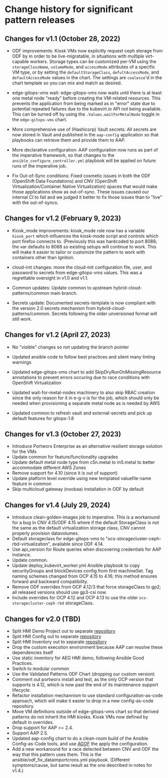 # Change history for significant pattern releases

## Changes for v1.1 (October 28, 2022)

* ODF improvements: Kiosk VMs now explicitly request ceph storage from ODF by in order to be live-migratable, in situations with multiple virt-capable workers. Storage types can be customized per-VM using the `storageClassName`, `volumeMode`, and `accessMode` attributes of a specific VM type, or by setting the `defaultStorageClass`, `defultAccessMode`, and `defaultAccessMode` values in the chart. The settings are `coalesce`'d in the chart template so you can mix and match as desired.

* edge-gitops-vms wait: edge-gitops-vms now waits until there is at least one metal node "ready" before creating the VM-related resources. This prevents the application from being marked as in "error" state due to potential repeated failures due to the kubevirt.io API not being available. This can be turned off by using the `.Values.waitForMetalNode` toggle in the `edge-gitops-vms` chart.

* More comprehensive use of (Hashicorp) Vault secrets: All secrets are now stored in Vault and published in the `aap-config` application so that playbooks can retrieve them and provide them to AAP.

* More declarative configuration: AAP configuration now runs as part of the imperative framework, so that changes to the `ansible_configure_controller.yml` playbook will be applied on future runs of the imperative job.

* Fix Out-of-Sync conditions: Fixed cosmetic issues in both the ODF (OpenShift Data Foundations) and CNV (OpenShift Virtualization/Container Native Virtualization) spaces that would make those applications show as out-of-sync. These issues caused our internal CI to fail and we judged it better to fix those issues than to "live" with the out-of-syncs.

## Changes for v1.2 (February 9, 2023)

* Kiosk_mode improvements: kiosk_mode role now has a variable `kiosk_port` which influences the kiosk-mode script and controls which port firefox connects to. (Previously this was hardcoded to port 8088; the var defaults to 8088 so existing setups will continue to work. This will make it easier to tailor or customize the pattern to work with containers other than Ignition.

* cloud-init changes: move the cloud-init configuration file, user, and password to secrets from edge-gitops-vms values. This was a regrettable oversight in v1.0 and v1.1.

* Common updates: Update common to upstream hybrid-cloud-patterns/common main branch.

* Secrets update: Documented secrets-template is now compliant with the version 2.0 secrets mechanism from hybrid-cloud-patterns/common. Secrets following the older unversioned format will still work.

## Changes for v1.2 (April 27, 2023)

* No "visible" changes so not updating the branch pointer

* Updated ansible code to follow best practices and silent many linting warnings

* Updated edge-gitops-vms chart to add SkipDryRunOnMissingResource annotations to prevent errors occuring due to race conditions with OpenShift Virtualization

* Updated wait-for-metal-nodes machinery to also skip RBAC creation since the only reason for it in e-g-v is for the job, which should only be needed when provisioning a separate metal node as is needed by AWS

* Updated common to refresh vault and external-secrets and pick up default features for gitops-1.8

## Changes for v1.3 (October 27, 2023)

* Introduce Portworx Enterprise as an alternative resilient storage solution for the VMs
* Update common for feature/functionality upgrades
* Update default metal node type from c5n.metal to m5.metal to better accommodate different AWS Zones
* Remove support for 4.10 (since it is out of support)
* Update platform level override using new templated valuefile name feature in common
* Skip multicloud gateway (noobaa) installation in ODF by default

## Changes for v1.4 (July 29, 2024)

* Introduce clean-golden-images job to imperative. This is a workaround for a bug in CNV 4.15/ODF 4.15 where if the default StorageClass is not the same as the default virtualization storage class, CNV cannot properly provision datavolumes.
* Default storageclass for edge-gitops-vms to "ocs-storagecluster-ceph-rbd-virtualization", available since ODF 4.14.
* Use api_version for Route queries when discovering credentials for AAP instance.
* Update common.
* Update deploy_kubevirt_worker.yml Ansible playbook to copy securityGroups and blockDevices config from first machineSet. Tag naming schemes changed from OCP 4.15 to 4.16; this method ensures forward and backward compatibility.
* Remove ODF overrides from OCP 4.12/3 that force storageClass to gp2; all released versions should use gp3-csi now.
* Include overrides for OCP 4.12 and OCP 4.13 to use the older `ocs-storagecluster-ceph-rbd` storageClass.

## Changes for v2.0 (TBD)

* Split HMI Demo Project out to separate [repository](https://github.com/validatedpatterns-demos/rhvp.ansible_edge_hmi)
* Split HMI Config out to separate [repository](https://github.com/validatedpatterns-demos/ansible-edge-gitops-hmi-config-as-code.git)
* Split HMI Inventory out to separate [repository](https://github.com/validatedpatterns-demos/ansible-edge-gitops-hmi-inventory.git)
* Drop the custom execution environment because AAP can resolve these dependencies itself
* Use static inventory for AEG HMI demo, following Ansible Good Practices.
* Switch to modular common
* Use the Validated Patterns ODF Chart (dropping our custom version)
* Comment out portworx install and test, as the only OCP version that supports is 4.12, which is now past
  the end of its maintenance support lifecycle.
* Refactor installation mechannism to use standard configuration-as-code approach, which will make it easier to drop
  in a new config-as-code repository.
* Move VM definitions outside of edge-gitops-vms chart so that derived patterns do not inherit the HMI kiosks. Kiosk
  VMs now defined by default in overrides.
* Drop support for AAP <= 2.4.
* Support AAP 2.5.
* Updated aap-config chart to do a clean-room build of the Ansible Config-as-Code tools, and use [AGOF](https://github.com/validatedpatterns/agof) the apply the configuration.
* Add a new workaround for a race detected between CNV and ODF the way that this pattern uses them. This is the
  ansible/odf_fix_dataimportcrons.yml playbook. (Different symptoms/cause, but same result as the one described in
  notes for v1.4.)
